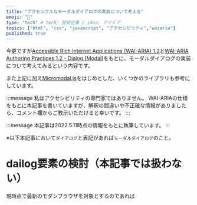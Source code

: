 ```yaml
---
title: "アクセシブルなモーダルダイアログの実装について考える"
emoji: "💬"
type: "tech" # tech: 技術記事 / idea: アイデア
topics: ["html", "css", "javascript", "アクセシビリティ","waiaria"]
published: true
---
```


今更ですが[Accessible Rich Internet Applications (WAI-ARIA) 1.2](https://www.w3.org/TR/wai-aria-1.2/)と[WAI-ARIA Authoring Practices 1.2 - Dialog (Modal)](https://www.w3.org/TR/wai-aria-practices-1.2/#dialog_modal)をもとに、モーダルダイアログの実装について考えてみるという内容です。

また上記に加え[Micromodal.js](https://micromodal.vercel.app/)をはじめとした、いくつかのライブラリも参考にしています。

:::message
私はアクセシビリティの専門家ではありません。
WAI-ARIAの仕様をもとに本記事を書いていますが、解釈の間違いや不正確な情報がありましたら、コメント欄からご教示いただけると幸いです。
:::

:::message
本記事は2022.5.11時点の情報をもとに執筆しています。
:::

※以下本記事において`ダイアログ`と表記があれば`モーダルダイアログ`のこと。

# dailog要素の検討（本記事では扱わない）

現時点で最新のモダンブラウザを対象とするのであれば[<dialog>: ダイアログ要素](https://developer.mozilla.org/ja/docs/Web/HTML/Element/dialog)を検討してもいいと思います。

https://caniuse.com/dialog

ただし本記事では、`daiog要素`をサポートしていないブラウザも対象としたいため、`daiog要素`については扱いません（余裕があれば他の機会でまた書きたい）。

# ダイアログの要件について考える

アクセシブルなダイアログの要件について考えてみます。

https://www.w3.org/TR/wai-aria-practices-1.2/#dialog_modal

**WAI-ARIA Authoring Practices 1.2 - 3.9 Dialog(Modal)** の項目を読んでみましょう。
まず次のような記述があります。

:::details Dialog(Modal)
>A dialog is a window overlaid on either the primary window or another dialog window. Windows under a modal dialog are inert. That is, users cannot interact with content outside an active dialog window. Inert content outside an active dialog is typically visually obscured or dimmed so it is difficult to discern, and in some implementations, attempts to interact with the inert content cause the dialog to close.
>
>Like non-modal dialogs, modal dialogs contain their tab sequence. That is, Tab and Shift + Tab do not move focus outside the dialog. However, unlike most non-modal dialogs, modal dialogs do not provide means for moving keyboard focus outside the dialog window without closing the dialog.
:::

まとめると以下のようになるかと思います。

- ダイアログを開いている間、アクティブなダイアログウィンドウの外側（不活性なコンテンツ）は、視認性を低くする。
- ダイアログを開いている間、ユーザーは不活性なコンテンツを操作できない。一部の実装では不活性なコンテンツを操作しようとするとモーダルを閉じる
- ダイアログを開いている間、不活性なコンテンツにフォーカスを移動させない。`Tab`もしくは`Shift + Tab`でフォーカスをダイアログの外側に移動させない。

続いて **Keyboard Interaction** の項目には次のような記述があります。

:::details Keyboard Interaction
>In the following description, the term tabbable element refers to any element with a tabindex value of zero or greater. Note that values greater than 0 are strongly discouraged.
>
>- When a dialog opens, focus moves to an element inside the dialog. See notes below regarding initial focus placement.
>- Tab:
>   - Moves focus to the next tabbable element inside the dialog.
>   - If focus is on the last tabbable element inside the dialog, moves focus to the first tabbable element inside the dialog.
>- Shift + Tab:
>- Moves focus to the previous tabbable element inside the dialog.
>   - If focus is on the first tabbable element inside the dialog, moves focus to the last tabbable element inside the dialog.
>- Escape: Closes the dialog.

> Note
> 1. When a dialog opens, focus moves to an element contained in the dialog. Generally, focus is initially set on the first focusable element. However, the most appropriate focus placement will depend on the nature and size of the content. Examples include:
>   - If the dialog content includes semantic structures, such as lists, tables, or multiple paragraphs, that need to be perceived in order to easily understand the content, i.e., if the content would be difficult to understand when announced as a single unbroken string, then it is advisable to add tabindex="-1" to a static element at the start of the content and initially focus that element. This makes it easier for assistive technology users to read the content by navigating the semantic structures. Additionally, it is advisable to omit applying aria-describedby to the dialog container in this scenario.
>   - If content is large enough that focusing the first interactive element could cause the beginning of content to scroll out of view, it is advisable to add tabindex="-1" to a static element at the top of the dialog, such as the dialog title or first paragraph, and initially focus that element.
>   - If a dialog contains the final step in a process that is not easily reversible, such as deleting data or completing a financial transaction, it may be advisable to set focus on the least destructive action, especially if undoing the action is difficult or impossible. The Alert Dialog Pattern is often employed in such circumstances.
>   - If a dialog is limited to interactions that either provide additional information or continue processing, it may be advisable to set focus to the element that is likely to be most frequently used, such as an OK or Continue button.
> 2. When a dialog closes, focus returns to the element that invoked the dialog unless either:
>   - The invoking element no longer exists. Then, focus is set on another element that provides logical work flow.
>   - The work flow design includes the following conditions that can occasionally make focusing a different element a more logical choice:
>     1. It is very unlikely users need to immediately re-invoke the dialog.
>     2. The task completed in the dialog is directly related to a subsequent step in the work flow.
>
>     For example, a grid has an associated toolbar with a button for adding rows. the Add Rows button opens a dialog that prompts for the number of rows. After the dialog closes, focus is placed in the first cell of the first new row.
> 3. It is strongly recommended that the tab sequence of all dialogs include a visible element with role button that closes the dialog, such as a close icon or cancel button.
:::

まとめると以下のようになるかと思います。

- ダイアログを開いた時に、フォーカスがダイアログの中の要素に移る。初期フォーカス位置については割愛するが、通常は（特定の条件がなければ）最初の`tabbableな要素`。
- `Tab`でフォーカスが次の`tabbableな要素`に移る。フォーカスがダイアログ内で最後の`tabbableな要素`の場合は、最初の`tabbableな要素`に移る。
- `Shift + Tab`でフォーカスが前の`tabbableな要素`に移る。フォーカスがダイアログ内で最初の`tabbableな要素`の場合は、最後の`tabbableな要素`に移る。
- `Escape`でダイアログを閉じる。
- ダイアログを閉じた時に、通常は（特定の条件がなければ）ダイアログを呼び出した要素にフォーカスを戻す。
- ダイアログの中に、ダイアログを閉じるための`buttonの役割`を持った要素を含めることが推奨される。

※`tabbableな要素`とは`tabindex`が0以上に該当する要素。

最後に **WAI-ARIA Roles, States, and Properties** の項目には次のような記述があります。

:::details WAI-ARIA Roles, States, and Properties
> - The element that serves as the dialog container has a role of dialog.
> - All elements required to operate the dialog are descendants of the element that has role dialog.
> - The dialog container element has aria-modal set to true.
> - The dialog has either:
>   - A value set for the aria-labelledby property that refers to a visible dialog title.
>   - A label specified by aria-label.
> - Optionally, the aria-describedby property is set on the element with the dialog role to indicate which element or elements in the dialog > contain content that describes the primary purpose or message of the dialog. Specifying descriptive elements enables screen readers to announce the description along with the dialog title and initially focused element when the dialog opens, which is typically helpful only when the descriptive content is simple and can easily be understood without structural information. It is advisable to omit specifying aria-describedby if the dialog content includes semantic structures, such as lists, tables, or multiple paragraphs, that need to be perceived in order to easily understand the content, i.e., if the content would be difficult to understand when announced as a single unbroken string.

> NOTE
> - Because marking a dialog modal by setting aria-modal to true can prevent users of some assistive technologies from perceiving content outside the dialog, users of those technologies will experience severe negative ramifications if a dialog is marked modal but does not behave as a modal for other users. So, mark a dialog modal only when both:
>   1. Application code prevents all users from interacting in any way with content outside of it.
>   2. Visual styling obscures the content outside of it.
> - The aria-modal property introduced by ARIA 1.1 replaces aria-hidden for informing assistive technologies that content outside a dialog is inert. However, in legacy dialog implementations where aria-hidden is used to make content outside a dialog inert for assistive technology users, it is important that:
>   1. aria-hidden is set to true on each element containing a portion of the inert layer.
>   2. The dialog element is not a descendant of any element that has aria-hidden set to true.
:::

こちらもまとめると以下のようになるかと思います。

- ダイログ要素には`role="dialog"`と`aria-modal="true"`を付与する。
- ダイログに表示されたタイトルがある時は、それを参照する`aria-labelledby`を使用する。表示されたタイトルがない時は、`aria-label`を使用する。
- ダイアログの主な目的やメッセージを説明する要素がある時は、`aria-describeby`で参照する（ない時は使用する必要はない）。
- `aria-modal`は`aria-hidden`に代替する要素である。これはすなわち、`aria-modal`を使用することで、ダイアログを開いている間、不活性なコンテンツに`aria-hidden`をつける必要がないことを意味する（だたし、調べた限りだと`aria-modal`をサポートしていないブラウザもあるようなので、この記事では`aria-modal`と`aria-hidden`を併用して実装する）。

## 要件まとめ

ここまでの内容を振り返りながら、本記事では以下の要件のダイアログを実装しようと思います。

- ダイアログを開いた時に、フォーカスがダイアログの中の最初の`tabbableな要素`に移る。
- ダイアログを開いている間、フォーカストラップ（ここまでに出てきたフォーカスの挙動諸々）を実装する。
- ダイアログを開いている間、不活性なコンテンツの視認性を低くし、ユーザーが操作できないようにする。
- ダイアログの中に、ダイアログを閉じるための`button`を含める。
- モーダルの背景をクリックでダイアログを閉じる。
- `Escape`でダイアログを閉じる。
- ダイアログを閉じた時に、ダイアログを呼び出した要素にフォーカスを戻す。
- `role`、`aria-modal`、`aria-labelledby`、`aria-describeby`、`aria-hidden`などのWAI-ARIA属性を実装する

# 実装

## ベースコーディング

まずはベースとして以下のようにコーディングしていきます。

@[codepen](https://codepen.io/yend24/pen/MWQyyrm)

上記はいたってシンプルなモーダルダイアログになります。

`*[data-open-trigger="dialog"]`をクリックすると、`.dialog`から`.__hidden`が外れて、ダイアログが表示されます。
`*[data-close-trigger="dialog"]`をクリックした時はその反対で、`.dialog`に`.__hidden`を付与することでダイアログが非表示になります。

上記をコーディングのはじめとして、アクセシブルなダイアログの実装に必要なものを加えていきます。

:::details 現状の対応項目
- [ ] ダイアログを開いた時に、フォーカスがダイアログの中の最初の`tabbableな要素`に移る。
- [ ] ダイアログを開いている間、フォーカストラップ（ここまでに出てきたフォーカスの挙動諸々）を実装する。
- [ ] ダイアログを開いている間、不活性なコンテンツの視認性を低くし、ユーザーが操作できないようにする。
- [x] ~~ダイアログの中に、ダイアログを閉じるための`button`を含める。~~
- [x] ~~モーダルの背景をクリックでダイアログを閉じる。~~
- [ ] `Escape`でダイアログを閉じる。
- [ ] ダイアログを閉じた時に、ダイアログを呼び出した要素にフォーカスを戻す。
- [ ] `role`、`aria-modal`、`aria-labelledby`、`aria-describeby`、`aria-hidden`などのWAI-ARIA属性を実装する
:::

## フォーカス制御

やることが多くて少し大変ですが、頑張って実装していきます。
フォーカス制御については、いろいろありますが大きく分けてやることは三つです。

- ダイアログを開いた時、フォーカスをダイアログに当てる
- ダイアログを開いている間、フォーカスの制御（フォーカストラップ）をする
- ダイアログを閉じた時、フォーカスを元の位置に戻す

### ダイアログ開閉時のフォーカスの挙動を制御する

まずは開閉時のフォーカス制御について実装します。

- ダイアログが開いた時に、ダイアログ内の最初の`tabbableな要素`にフォーカスを移す。
- ダイアログが閉じた時に、ダイアログを呼び出した要素にフォーカスを戻す。

CSSで`transition`の対象とするプロパティについては気をつける必要があります。
`visibility: hidden`の要素には`element.focus()`でフォーカスをあてることができません。
故にダイログを開く時は`transition`の対象を`opacity`のみにしています。

```css:css
.dialog {
  opacity: 1;
  visibility: visible;
  /* opacityのみ */
  transition: opacity 0.2s ease-out;
}
.dialog.__hidden {
  opacity: 0;
  visibility: hidden;
  /* opacityとvisibility */
  transition: all 0.2s ease-out;
}
```

`tabbableな要素`は`Micromodal.js`のソースコードから拝借させていただきました。

```js:javascript
// tabbableな要素は Micromodal.js を参考に実装
// https://github.com/ghosh/Micromodal/blob/master/lib/src/index.js
const FOCUSABLE_ELEMENTS = [
  "a[href]",
  "area[href]",
  'input:not([disabled]):not([type="hidden"]):not([aria-hidden])',
  "select:not([disabled]):not([aria-hidden])",
  "textarea:not([disabled]):not([aria-hidden])",
  "button:not([disabled]):not([aria-hidden])",
  "iframe",
  "object",
  "embed",
  "[contenteditable]",
  '[tabindex]:not([tabindex^="-"])',
];
// ダイアログの中でtabbableな要素を取得
const focusableElements = [
  ...dialog.querySelectorAll(FOCUSABLE_ELEMENTS.join(","))
];
// ダイアログを開く時に、直前にフォーカスが当たっていた要素を格納する
let beforeFocusedElement = null;

// ダイアログを開く
const handleDialogOpen = () => {
  if (!dialog.classList.contains("__hidden")) return;

  dialog.classList.remove("__hidden");
  // ダイアログを開く直前のフォーカスの取得
  beforeFocusedElement = document.activeElement;
  // ダイアログ内の最初のtabbableな要素にフォーカスをあてる
  focusableElements[0].focus();
};

// ダイアログを閉じる
const handleDialogClose = () => {
  if (dialog.classList.contains("__hidden")) return;

  dialog.classList.add("__hidden");
  // ダイアログを開く時に、直前にフォーカスが当たっていた要素にフォーカスを戻す
  beforeFocusedElement.focus();
  beforeFocusedElement = null;
};
```

全体のコードは以下になります。

@[codepen](https://codepen.io/yend24/pen/JjpXzmg)

### フォーカストラップの実装

次にモーダルが開いている間のフォーカストラップの実装を行います。

https://web.dev/using-tabindex/

上記の記事を参考に、フォーカスをダイアログから出さないようにしています。

- `Tab`を押下時に、ダイアログ内で最後の`tabbableな要素`にフォーカスがある場合は、最初の`tabbableな要素`にフォーカスを移す。
- `Shift + Tab`を押下時に、ダイアログ内で最初の`tabbableな要素`にフォーカスがある場合は、最後の`tabbableな要素`にフォーカスを移す。

```js:javascript
const handleKeydownDiaogContainer = (e) => {
  const firstFocusableElement = focusableElements[0];
  const lastFocusableElement = focusableElements[focusableElements.length - 1];

  if (e.code === "Tab") {
    if (e.shiftKey) {
      // Shift + Tab
      if (document.activeElement === firstFocusableElement) {
        e.preventDefault();
        // ダイアログ内で最初のtabableの要素の時、最後のtabableの要素にフォーカスを移す
        lastFocusableElement.focus();
      }
    } else {
      // Tab
      if (document.activeElement === lastFocusableElement) {
        e.preventDefault();
        // ダイアログ内で最後のtabableの要素の時、最初のtabableの要素にフォーカスを移す
        firstFocusableElement.focus();
      }
    }
  }
};

dialog.addEventListener("keydown", handleKeydownDiaogContainer);
```

全体のコードは以下になります。
※以下のコードではフォーカストラップの挙動をわかりやすくするため、「ダイアログを閉じる」ボタンを3つ用意しています。

@[codepen](https://codepen.io/yend24/pen/jOZqoWO)

:::details 現状の対応項目
- [x] ~~ダイアログを開いた時に、フォーカスがダイアログの中の最初の`tabbableな要素`に移る。~~
- [x] ~~ダイアログを開いている間、フォーカストラップ（ここまでに出てきたフォーカスの挙動諸々）を実装する。~~
- [ ] ダイアログを開いている間、不活性なコンテンツの視認性を低くし、ユーザーが操作できないようにする。
- [x] ~~ダイアログの中に、ダイアログを閉じるための`button`を含める。~~
- [x] ~~モーダルの背景をクリックでダイアログを閉じる。~~
- [ ] `Escape`でダイアログを閉じる。
- [x] ~~ダイアログを閉じた時に、ダイアログを呼び出した要素にフォーカスを戻す。~~
- [ ] `role`、`aria-modal`、`aria-labelledby`、`aria-describeby`、`aria-hidden`などのWAI-ARIA属性を実装する
:::

## 不活性なコンテンツをユーザーが操作できないようにする

ここでやることは主に2つです。

- ダイアログを開いている間、スクロールを止める
- 不活性なコンテンツを選択できないようにする

選択の無効化にはCSSの`user-select:none`を使います。

```css:css
/* スクロール制御のスタイル */
/* --scroll-yはJSで値をセットする */
:root {
  --scroll-y: 0;
}
/* ... */
.fixed {
  position: fixed;
  top: var(--scroll-y);
  left: 0;
  width: 100%;
  height: 100%;
  overflow: hidden;
}
/* 選択を無効化 */
.user-select-none {
  -webkit-user-select: none;
  user-select: none;
}
```

```js:javascript
const handleDialogOpen = () => {
  //...
  // スクロールと選択操作の処理を追加
  bgScrollBehavior("fix");
  noSelectContents(true);
};
const handleDialogClose = () => {
  //...
  // スクロールと選択操作の処理を追加
  bgScrollBehavior("scroll");
  noSelectContents(false);
};

const bgScrollBehavior = (state) => {
  const isFixed = state === "fix";

  if (isFixed) {
    // スクロールを止める処理
    // .fixedのスタイルを用意
    const scrollY = document.documentElement.scrollTop;
    document.body.classList.add("fixed");
    document.documentElement.style.setProperty(
      "--scroll-y",
      `${scrollY * -1}px`
    );
  } else {
    // スクロール停止を解除する処理
    const scrollY = parseInt(
      document.documentElement.style.getPropertyValue("--scroll-y") || "0"
    );
    document.body.classList.remove("fixed");
    window.scrollTo(0, scrollY * -1);
  }
};

const noSelectContents = (bool) => {
  // .user-select-noneのスタイルを用意
  if (bool) {
    main.classList.add("user-select-none");
  } else {
    main.classList.remove("user-select-none");
  }
};
```

全体のコードはこちらです。
※スクロールの挙動を確認しやすいように、コンテンツの高さを`min-height: 200vh`としています。

@[codepen](https://codepen.io/yend24/pen/dydXyQP)

:::details 現状の対応項目
- [x] ~~ダイアログを開いた時に、フォーカスがダイアログの中の最初の`tabbableな要素`に移る。~~
- [x] ~~ダイアログを開いている間、フォーカストラップ（ここまでに出てきたフォーカスの挙動諸々）を実装する。~~
- [x] ~~ダイアログを開いている間、不活性なコンテンツの視認性を低くし、ユーザーが操作できないようにする。~~
- [x] ~~ダイアログの中に、ダイアログを閉じるための`button`を含める。~~
- [x] ~~モーダルの背景をクリックでダイアログを閉じる。~~
- [ ] `Escape`でダイアログを閉じる。
- [x] ~~ダイアログを閉じた時に、ダイアログを呼び出した要素にフォーカスを戻す。~~
- [ ] `role`、`aria-modal`、`aria-labelledby`、`aria-describeby`、`aria-hidden`などのWAI-ARIA属性を実装する
:::

## Escapeでダイアログを閉じる

ここはタイトルの通りですね。実装自体はシンプルなので、特に解説も必要ないと思います。

```js:javascript
const handleKeydownDiaogContainer = (e) => {
  //...
  // Escapeの押下でダイアログを閉じる
  if (e.code === "Escape") {
    handleDialogClose();
  }
};
```

@[codepen](https://codepen.io/yend24/pen/dydXWoZ)

:::details 現状の対応項目
- [x] ~~ダイアログを開いた時に、フォーカスがダイアログの中の最初の`tabbableな要素`に移る。~~
- [x] ~~ダイアログを開いている間、フォーカストラップ（ここまでに出てきたフォーカスの挙動諸々）を実装する。~~
- [x] ~~ダイアログを開いている間、不活性なコンテンツの視認性を低くし、ユーザーが操作できないようにする。~~
- [x] ~~ダイアログの中に、ダイアログを閉じるための`button`を含める。~~
- [x] ~~モーダルの背景をクリックでダイアログを閉じる。~~
- [x] ~~`Escape`でダイアログを閉じる。~~
- [x] ~~ダイアログを閉じた時に、ダイアログを呼び出した要素にフォーカスを戻す。~~
- [ ] `role`、`aria-modal`、`aria-labelledby`、`aria-describeby`、`aria-hidden`などのWAI-ARIA属性を実装する
:::

## WAI-ARIA属性を実装する

**WAI-ARIA**の属性を付与していきます。
アクセシビリティの実装において、多くの方にとって最も馴染みがない分野がここになると思います。

- ダイログ要素には`role="dialog"`と`aria-modal="true"`を付与する。
- ダイログのタイトルに対して`aria-labelledby`で参照する。
- ダイアログの説明要素に対して`aria-describeby`で参照する。
- ダイアログを開いている間、不活性なコンテンツのルート要素に`aria-hidden`を付与する。

```html:html
<!-- /... -->
<div id="dialog" class="dialog __hidden">
  <div class="dialog__bglayer" dialog-close-trigger="dialog"></div>
  <!-- WAI-ARIA属性の付与 -->
  <div role="dialog" aria-modal="true" aria-labelledby="dialog-title" aria-describeby="dialog-desc" class="dialog__container">
    <h2 id="dialog-title" class="dialog__title">ダイアログです</h2>
    <p id="dialog-desc" class="dialog__desc">
      これはダイアログのサンプルです。
    </p>
    <div class="dialog__action">
      <button class="dialog-close-trigger" dialog-close-trigger="dialog">
        ダイアログを閉じる
      </button>
    </div>
  </div>
</div>
```

```js:javascript
const main = document.getElementById("main");
const handleDialogOpen = () => {
  //...
  // 非活性なコンテンツのルート要素にaria-hidden属性を与する
  // モーダルを開く時はaria-hiddenをtrueに
  main.setAttribute("aria-hidden", "true");
};
const handleDialogClose = () => {
  //...
  // モーダルを閉じる時はaria-hiddenをfalseに
  main.setAttribute("aria-hidden", "false");
};
```

@[codepen](https://codepen.io/yend24/pen/OJQXJKg)

:::details 現状の対応項目
- [x] ~~ダイアログを開いた時に、フォーカスがダイアログの中の最初の`tabbableな要素`に移る。~~
- [x] ~~ダイアログを開いている間、フォーカストラップ（ここまでに出てきたフォーカスの挙動諸々）を実装する。~~
- [x] ~~ダイアログを開いている間、不活性なコンテンツの視認性を低くし、ユーザーが操作できないようにする。~~
- [x] ~~ダイアログの中に、ダイアログを閉じるための`button`を含める。~~
- [x] ~~モーダルの背景をクリックでダイアログを閉じる。~~
- [x] ~~`Escape`でダイアログを閉じる。~~
- [x] ~~ダイアログを閉じた時に、ダイアログを呼び出した要素にフォーカスを戻す。~~
- [x] ~~`role`、`aria-modal`、`aria-labelledby`、`aria-describeby`、`aria-hidden`などのWAI-ARIA属性を実装する~~
:::

以上で実装完了です！ここまでお疲れ様でした！

## おまけ:コードをまとめる

おまけです。コードの解説はしませんがコードをまとていめます（読み飛ばしても、全然問題ないです）。
この辺りはリファクタに関しては、各々のお好みでいいと思います。

下記の実装例では以下のような感じで使えるようにまとめています。
もし興味がありましたら、参考程度にコードを読んでいただけると幸いです。

```js:javascript
const dialog = dialogControl();
dialog.init({
  dialogId: "dialog",
  openTrigger: `*[data-open-trigger="dialog"]`,
  closeTrigger: `*[data-close-trigger="dialog"]`,
  mainContents: ".main",
});
```

@[codepen](https://codepen.io/yend24/pen/mdXERNr)

# おわりに

今更ではありますが、改めてアクセシブルなダイアログの実装を考えるという話でした。
正直なところ、**WAI-ARIA** の仕様や **WAI-ARIA Authoring Practices** を読むのは、それなりの根気が必要な上、敷居が高く感じます。
とはいえ、アクセシビリティは考慮しなくてはいいものでは決してないので、どこかで腰を据えて勉強することが必要ですね。

# 参考にさせていただいた仕様や記事、実装など

https://www.w3.org/TR/wai-aria-1.2/
https://www.w3.org/TR/wai-aria-practices-1.2/
https://www.w3.org/TR/wai-aria-practices-1.2/examples/dialog-modal/dialog.html
https://web.dev/using-tabindex/
https://micromodal.vercel.app/
https://mui.com/material-ui/react-modal/
https://getbootstrap.com/docs/5.1/components/modal/
https://zenn.dev/dqn/articles/36045bb89d5d69
https://accessible-usable.net/2015/07/entry_150706.html